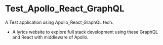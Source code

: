 # Test_Apollo_React_GraphQL
A Test application using Apollo_React_GraphQL tech.
* A lyrics website to explore full stack development using these GraphQL and React with middleware of Apollo.
